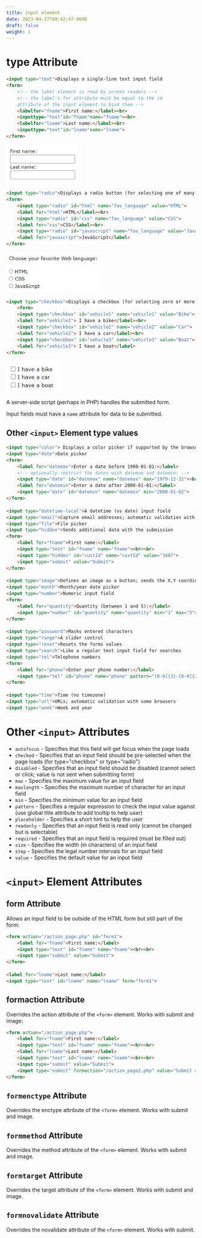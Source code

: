 ```yaml
---
title: input element
date: 2023-04-27T09:42:47-0600
draft: false
weight: 1
---
```

# type Attribute
```html
<input type="text">Displays a single-line text input field
<form>
    <!-- the label element is read by screen readers -->
    <!-- the label's for attribute must be equal to the id
    attribute of the input element to bind them -->
    <labelfor="fname">First name:</label><br>
    <inputtype="text"id="fname"name="fname"><br>
    <labelfor="lname">Last name:</label><br>
    <inputtype="text"id="lname"name="lname">
</form>
```
<img src="xHTML_Forms---form--Element_Forms---input--Element-image1.png" style="width:2.00833in;height:1.075in" />  

```html
<input type="radio">Displays a radio button (for selecting one of many choices)
<form>
    <input type="radio" id="html" name="fav_language" value="HTML">
    <label for="html">HTML</label><br>
    <input type="radio" id="css" name="fav_language" value="CSS">
    <label for="css">CSS</label><br>
    <input type="radio" id="javascript" name="fav_language" value="JavaScript">
    <label for="javascript">JavaScript</label>
</form>
```
<img src="xHTML_Forms---form--Element_Forms---input--Element-image2.png" style="width:2.61667in;height:1.1in" />

```html
<input type="checkbox">Displays a checkbox (for selecting zero or more of many choices)
    <form>
    <input type="checkbox" id="vehicle1" name="vehicle1" value="Bike">
    <label for="vehicle1"> I have a bike</label><br>
    <input type="checkbox" id="vehicle2" name="vehicle2" value="Car">
    <label for="vehicle2"> I have a car</label><br>
    <input type="checkbox" id="vehicle3" name="vehicle3" value="Boat">
    <label for="vehicle3"> I have a boat</label>
</form>
```
<img src="xHTML_Forms---form--Element_Forms---input--Element-image3.png" style="width:1.54167in;height:0.88333in" />

A server-side script (perhaps in PHP) handles the submitted form.

Input fields must have a `name` attribute for data to be submitted.

## Other `<input>` Element type values
```html
<input type="color"> Displays a color picker if supported by the browser
<input type="date">Date picker
<form>
    <label for="datemax">Enter a date before 1980-01-01:</label>
    <!-- optionally restrict the dates with datemax and datemin: -->
    <input type="date" id="datemax" name="datemax" max="1979-12-31"><br><br>
    <label for="datemin">Enter a date after 2000-01-01:</label>
    <input type="date" id="datemin" name="datemin" min="2000-01-02">
</form>

<input type="datetime-local">A datetime (vs date) input field
<input type="email">Capture email addresses; automatic validation with some browsers
<input type="file">File picker
<input type="hidden">Sends additional data with the submission
<form>
    <label for="fname">First name:</label>
    <input type="text" id="fname" name="fname"><br><br>
    <input type="hidden" id="custId" name="custId" value="3487">
    <input type="submit" value="Submit">
</form>

<input type="image">Defines an image as a button; sends the X,Y coordinates of the click that activated the button - has src, alt, width, and height attributes
<input type="month">Month/year date picker
<input type="number">Numeric input field
<form>
    <label for="quantity">Quantity (between 1 and 5):</label>
    <input type="number" id="quantity" name="quantity" min="1" max="5">
</form>

<input type="password">Masks entered characters
<input type="range">A slider control
<input type="reset">Resets the forms values
<input type="search">Like a regular text input field for searches
<input type="tel">Telephone numbers
<form>
    <label for="phone">Enter your phone number:</label>
    <input type="tel" id="phone" name="phone" pattern="[0-9]{3}-[0-9]{2}-[0-9]{3}">
</form>

<input type="time">Time (no timezone)
<input type="url">URLs; automatic validation with some browsers
<input type="week">Week and year
```

# Other `<input>` Attributes
- `autofocus` - Specifies that this field will get focus when the page loads
- `checked` - Specifies that an input field should be pre-selected when the page loads (for type="checkbox" or type="radio")
- `disabled` - Specifies that an input field should be disabled (cannot select or click; value is not sent when submitting form)
- `max` - Specifies the maximum value for an input field
- `maxlength` - Specifies the maximum number of character for an input field
- `min` - Specifies the minimum value for an input field
- `pattern` - Specifies a regular expression to check the input value against (use global title attribute to add tooltip to help user)
- `placeholder` - Specifies a short hint to help the user
- `readonly` - Specifies that an input field is read only (cannot be changed but is selectable)
- `required` - Specifies that an input field is required (must be filled out)
- `size` - Specifies the width (in characters) of an input field
- `step` - Specifies the legal number intervals for an input field
- `value` - Specifies the default value for an input field

# `<input>` Element  Attributes
## form Attribute
Allows an input field to be outside of the HTML form but still part of the form:
```html
<form action="/action_page.php" id="form1">
    <label for="fname">First name:</label>
    <input type="text" id="fname" name="fname"><br><br>
    <input type="submit" value="Submit">
</form>

<label for="lname">Last name:</label>
<input type="text" id="lname" name="lname" form="form1">
```
## formaction Attribute
Overrides the action attribute of the `<form>` element. Works with submit and image:
```html
<form action="/action_page.php">
    <label for="fname">First name:</label>
    <input type="text" id="fname" name="fname"><br><br>
    <label for="lname">Last name:</label>
    <input type="text" id="lname" name="lname"><br><br>
    <input type="submit" value="Submit">
    <input type="submit" formaction="/action_page2.php" value="Submit as Admin">
</form>
```

## `formenctype` Attribute
Overrides the enctype attribute of the `<form>` element. Works with submit and image.

## `formmethod` Attribute
Overrides the method attribute of the `<form>` element. Works with submit and image.

## `formtarget` Attribute
Overrides the target attribute of the `<form>` element. Works with submit and image.

## `formnovalidate` Attribute
Overrides the novalidate attribute of the `<form>` element. Works with submit.







